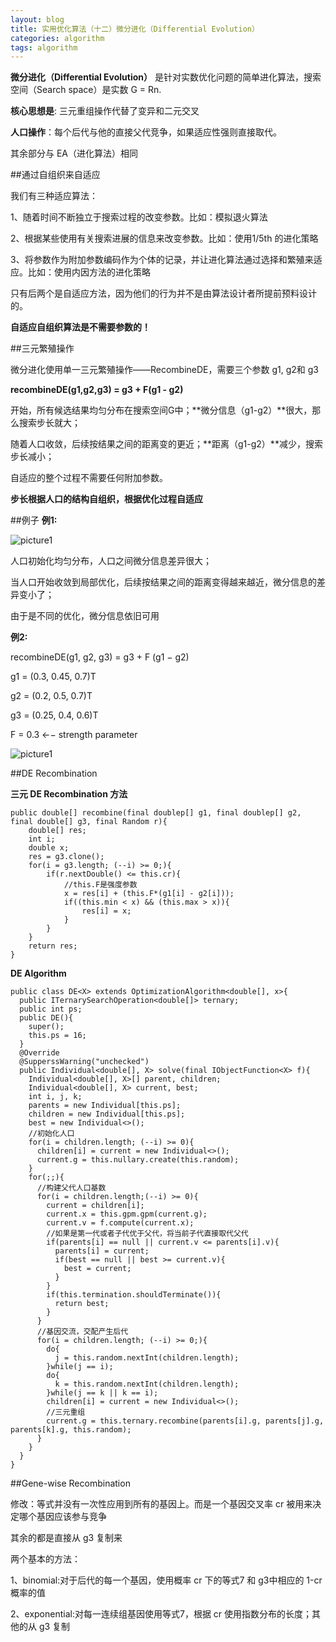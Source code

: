 ```yaml
---
layout: blog
title: 实用优化算法（十二）微分进化（Differential Evolution）
categories: algorithm
tags: algorithm
---
```


**微分进化（Differential Evolution）** 是针对实数优化问题的简单进化算法，搜索空间（Search space）是实数 G = Rn. 

**核心思想是**: 三元重组操作代替了变异和二元交叉

**人口操作**：每个后代与他的直接父代竞争，如果适应性强则直接取代。

其余部分与 EA（进化算法）相同

##通过自组织来自适应

我们有三种适应算法：

1、随着时间不断独立于搜索过程的改变参数。比如：模拟退火算法

2、根据某些使用有关搜索进展的信息来改变参数。比如：使用1/5th 的进化策略

3、将参数作为附加参数编码作为个体的记录，并让进化算法通过选择和繁殖来适应。比如：使用内因方法的进化策略

只有后两个是自适应方法，因为他们的行为并不是由算法设计者所提前预料设计的。

**自适应自组织算法是不需要参数的！**

##三元繁殖操作

微分进化使用单一三元繁殖操作——RecombineDE，需要三个参数 g1, g2和 g3

**recombineDE(g1,g2,g3) = g3 + F(g1 - g2)**

开始，所有候选结果均匀分布在搜索空间G中；**微分信息（g1-g2）**很大，那么搜索步长就大；

随着人口收敛，后续按结果之间的距离变的更近；**距离（g1-g2）**减少，搜索步长减小；

自适应的整个过程不需要任何附加参数。

**步长根据人口的结构自组织，根据优化过程自适应**

##例子
**例1:**

![picture1]({{site.blogimgurl}}/2014-12-21-01.png "example1")

人口初始化均匀分布，人口之间微分信息差异很大；

当人口开始收敛到局部优化，后续按结果之间的距离变得越来越近，微分信息的差异变小了；

由于是不同的优化，微分信息依旧可用

**例2:**

recombineDE(g1, g2, g3) = g3 + F (g1 − g2)

g1 = (0.3, 0.45, 0.7)T

g2 = (0.2, 0.5, 0.7)T

g3 = (0.25, 0.4, 0.6)T

F = 0.3 ←− strength parameter

![picture1]({{site.blogimgurl}}/2014-12-21-02.png "example2")

##DE Recombination

**三元 DE Recombination 方法**

	public double[] recombine(final doublep[] g1, final doublep[] g2, final double[] g3, final Random r){
		double[] res;
		int i;
		double x;
		res = g3.clone();
		for(i = g3.length; (--i) >= 0;){
			if(r.nextDouble() <= this.cr){
				//this.F是强度参数
				x = res[i] + (this.F*(g1[i] - g2[i]));
				if((this.min < x) && (this.max > x)){
					res[i] = x;
				}
			}
		}
		return res;
	}

**DE Algorithm**

	public class DE<X> extends OptimizationAlgorithm<double[], x>{
	  public ITernarySearchOperation<double[]> ternary;
	  public int ps;
	  public DE(){
	  	super();
	  	this.ps = 16;
	  }
	  @Override
	  @SupperssWarning("unchecked")
	  public Individual<double[], X> solve(final IObjectFunction<X> f){
	  	Individual<double[], X>[] parent, children;
	  	Individual<double[], X> current, best;
	  	int i, j, k;
	  	parents = new Individual[this.ps];
	  	children = new Individual[this.ps];
	  	best = new Individual<>();
	  	//初始化人口
	  	for(i = children.length; (--i) >= 0){
	  	  children[i] = current = new Individual<>();
	  	  current.g = this.nullary.create(this.random);
	  	}
	  	for(;;){
	  	  //构建父代人口基数
	  	  for(i = children.length;(--i) >= 0){
	  	  	current = children[i];
	  	  	current.x = this.gpm.gpm(current.g);
	  	  	current.v = f.compute(current.x);
	  	  	//如果是第一代或者子代优于父代，将当前子代直接取代父代
	  	  	if(parents[i] == null || current.v <= parents[i].v){
	  	  	  parents[i] = current;
	  	  	  if(best == null || best >= current.v){
	  	  	  	best = current;
	  	  	  }
	  	  	}
	  	  	if(this.termination.shouldTerminate()){
	  	  	  return best;
	  	  	}
	  	  }
	  	  //基因交流，交配产生后代
	  	  for(i = children.length; (--i) >= 0;){
	  	  	do{
	  	  	  j = this.random.nextInt(children.length);
	  	  	}while(j == i);
	  	  	do{
	  	  	  k = this.random.nextInt(children.length);
	  	  	}while(j == k || k == i);
	  	  	children[i] = current = new Individual<>();
	  	  	//三元重组
	  	  	current.g = this.ternary.recombine(parents[i].g, parents[j].g, parents[k].g, this.random);
	  	  }
	  	}
	  }
	}

##Gene-wise Recombination

修改：等式并没有一次性应用到所有的基因上。而是一个基因交叉率 cr 被用来决定哪个基因应该参与竞争

其余的都是直接从 g3 复制来

两个基本的方法：

1、binomial:对于后代的每一个基因，使用概率 cr 下的等式7 和 g3中相应的 1-cr 概率的值

2、exponential:对每一连续组基因使用等式7，根据 cr 使用指数分布的长度；其他的从 g3 复制

